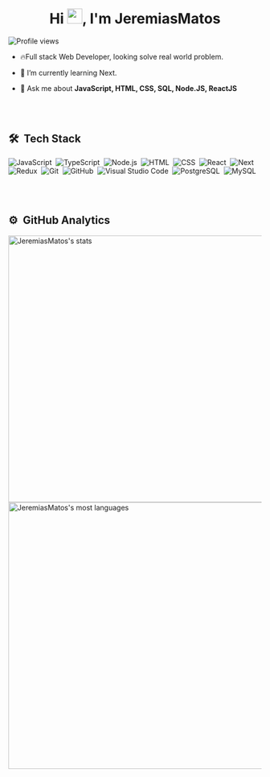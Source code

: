 
<h1 align="center">Hi <img src="https://raw.githubusercontent.com/kaueMarques/kaueMarques/master/hi.gif" width="30px">, I'm JeremiasMatos</h1>
<p align="left"> <img src="https://komarev.com/ghpvc/?username=JeremiasMatos&color=yellow" alt="Profile views" /> </p>

- 🔥Full stack Web Developer, looking solve real world problem. 

- 🌱 I’m currently learning Next.

- 💬 Ask me about **JavaScript, HTML, CSS, SQL, Node.JS, ReactJS**

<br><br>

## 🛠 &nbsp;Tech Stack

![JavaScript](https://img.shields.io/badge/-JavaScript-05122A?style=flat&logo=javascript)&nbsp;
![TypeScript](https://img.shields.io/badge/-Typescript-05122A?style=flat&logo=typescript)&nbsp;
![Node.js](https://img.shields.io/badge/-Node.js-05122A?style=flat&logo=node.js)&nbsp;
![HTML](https://img.shields.io/badge/-HTML-05122A?style=flat&logo=HTML5)&nbsp;
![CSS](https://img.shields.io/badge/-CSS-05122A?style=flat&logo=CSS3&logoColor=1572B6)&nbsp;
![React](https://img.shields.io/badge/-React-05122A?style=flat&logo=react)&nbsp;
![Next](https://img.shields.io/badge/-Next-05122A?style=flat&logo=nextJS)&nbsp;
![Redux](https://img.shields.io/badge/-Redux-05122A?style=flat&logo=redux)&nbsp;
![Git](https://img.shields.io/badge/-Git-05122A?style=flat&logo=git)&nbsp;
![GitHub](https://img.shields.io/badge/-GitHub-05122A?style=flat&logo=github)&nbsp;
![Visual Studio Code](https://img.shields.io/badge/-Visual%20Studio%20Code-05122A?style=flat&logo=visual-studio-code&logoColor=007ACC)&nbsp;
![PostgreSQL](https://img.shields.io/badge/-PostgreSQL-05122A?style=flat&logo=postgresql)&nbsp;
![MySQL](https://img.shields.io/badge/-MySQL-05122A?style=flat&logo=mysql)&nbsp;


<br><br>

## ⚙️ &nbsp;GitHub Analytics

<p align="left">
<img width="530em" src="https://github-readme-stats.vercel.app/api?username=JeremiasMatos&show_icons=true&theme=vision-friendly-dark" alt="JeremiasMatos's stats"/>
<img width="530em" src="https://github-readme-stats.vercel.app/api/top-langs/?username=JeremiasMatos&layout=compact&theme=vision-friendly-dark" alt="JeremiasMatos's most languages"/>
</p>


<br><br>


<!--
**maykbrito/maykbrito** is a ✨ _special_ ✨ repository because its `README.md` (this file) appears on your GitHub profile.

Here are some ideas to get you started:



